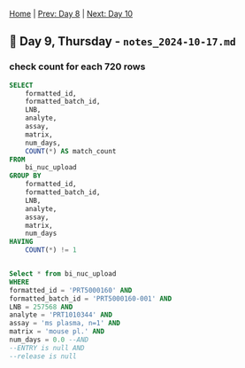 [Home](../../main.md) | [Prev: Day 8](./notes_2024-10-16.md) | [Next: Day 10](./notes_2024-10-18.md)

## 📝 Day 9, Thursday - `notes_2024-10-17.md`


### check count for each 720 rows

```sql
SELECT
    formatted_id,
    formatted_batch_id,
    LNB,
    analyte,
    assay,
    matrix,
    num_days,
    COUNT(*) AS match_count
FROM
    bi_nuc_upload
GROUP BY
    formatted_id,
    formatted_batch_id,
    LNB,
    analyte,
    assay,
    matrix,
    num_days
HAVING
    COUNT(*) != 1


Select * from bi_nuc_upload
WHERE
formatted_id = 'PRT5000160' AND
formatted_batch_id = 'PRT5000160-001' AND
LNB = 257568 AND
analyte = 'PRT1010344' AND
assay = 'ms plasma, n=1' AND
matrix = 'mouse pl.' AND
num_days = 0.0 --AND
--ENTRY is null AND
--release is null
```
